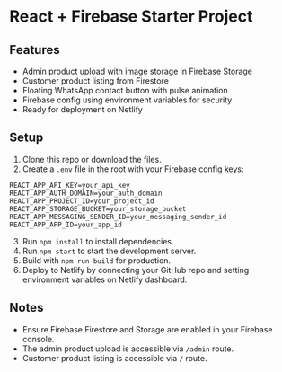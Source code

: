 # React + Firebase Starter Project

## Features
- Admin product upload with image storage in Firebase Storage
- Customer product listing from Firestore
- Floating WhatsApp contact button with pulse animation
- Firebase config using environment variables for security
- Ready for deployment on Netlify

## Setup

1. Clone this repo or download the files.
2. Create a `.env` file in the root with your Firebase config keys:

```
REACT_APP_API_KEY=your_api_key
REACT_APP_AUTH_DOMAIN=your_auth_domain
REACT_APP_PROJECT_ID=your_project_id
REACT_APP_STORAGE_BUCKET=your_storage_bucket
REACT_APP_MESSAGING_SENDER_ID=your_messaging_sender_id
REACT_APP_APP_ID=your_app_id
```

3. Run `npm install` to install dependencies.
4. Run `npm start` to start the development server.
5. Build with `npm run build` for production.
6. Deploy to Netlify by connecting your GitHub repo and setting environment variables on Netlify dashboard.

## Notes
- Ensure Firebase Firestore and Storage are enabled in your Firebase console.
- The admin product upload is accessible via `/admin` route.
- Customer product listing is accessible via `/` route.